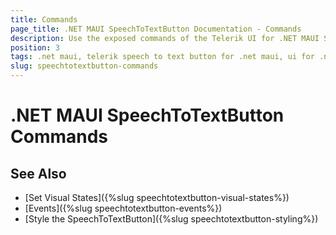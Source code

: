 ```yaml
---
title: Commands
page_title: .NET MAUI SpeechToTextButton Documentation - Commands
description: Use the exposed commands of the Telerik UI for .NET MAUI SpeechToTextButton
position: 3
tags: .net maui, telerik speech to text button for .net maui, ui for .net maui, template contet, microsoft .net maui
slug: speechtotextbutton-commands
---
```


# .NET MAUI SpeechToTextButton Commands



## See Also

- [Set Visual States]({%slug speechtotextbutton-visual-states%})
- [Events]({%slug speechtotextbutton-events%})
- [Style the SpeechToTextButton]({%slug speechtotextbutton-styling%})